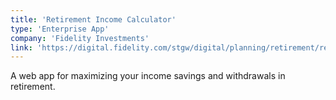```yaml
---
title: 'Retirement Income Calculator'
type: 'Enterprise App'
company: 'Fidelity Investments'
link: 'https://digital.fidelity.com/stgw/digital/planning/retirement/retirement-income-calculator/'
---
```


A web app for maximizing your income savings and withdrawals in retirement.